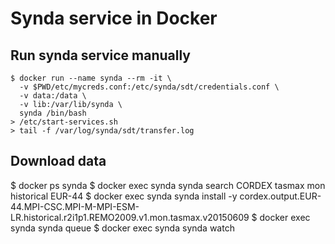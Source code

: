 # Synda service in Docker

## Run synda service manually

    $ docker run --name synda --rm -it \
      -v $PWD/etc/mycreds.conf:/etc/synda/sdt/credentials.conf \
      -v data:/data \
      -v lib:/var/lib/synda \
      synda /bin/bash
    > /etc/start-services.sh
    > tail -f /var/log/synda/sdt/transfer.log

## Download data

$ docker ps
synda
$ docker exec synda synda search CORDEX tasmax mon historical EUR-44
$ docker exec synda synda install -y cordex.output.EUR-44.MPI-CSC.MPI-M-MPI-ESM-LR.historical.r2i1p1.REMO2009.v1.mon.tasmax.v20150609
$ docker exec synda synda queue
$ docker exec synda synda watch
